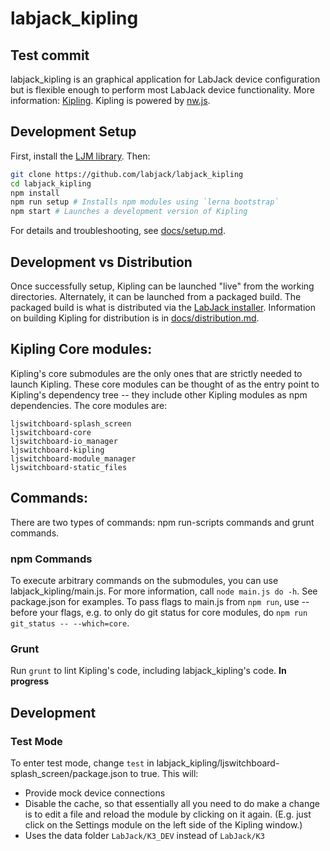 # labjack_kipling

## Test commit

labjack_kipling is an graphical application for LabJack device configuration but is flexible enough to perform most LabJack device functionality. More information: [Kipling](https://labjack.com/support/software/applications/t-series/kipling). Kipling is powered by [nw.js](https://nwjs.io/).


## Development Setup

First, install the [LJM library](https://labjack.com/support/software/installers/ljm). Then:

```bash
git clone https://github.com/labjack/labjack_kipling
cd labjack_kipling
npm install
npm run setup # Installs npm modules using `lerna bootstrap`
npm start # Launches a development version of Kipling
```

For details and troubleshooting, see [docs/setup.md](https://github.com/labjack/labjack_kipling/blob/master/docs/setup.md).


## Development vs Distribution

Once successfully setup, Kipling can be launched "live" from the working directories. Alternately, it can be launched from a packaged build. The packaged build is what is distributed via the [LabJack installer](https://labjack.com/support/software/installers/ljm). Information on building Kipling for distribution is in [docs/distribution.md](https://github.com/labjack/labjack_kipling/blob/master/docs/distribution.md).


## Kipling Core modules:
Kipling's core submodules are the only ones that are strictly needed to launch Kipling. These core modules can be thought of as the entry point to Kipling's dependency tree -- they include other Kipling modules as npm dependencies. The core modules are:

```
ljswitchboard-splash_screen
ljswitchboard-core
ljswitchboard-io_manager
ljswitchboard-kipling
ljswitchboard-module_manager
ljswitchboard-static_files
```

## Commands:

There are two types of commands: npm run-scripts commands and grunt commands.

### npm Commands

To execute arbitrary commands on the submodules, you can use labjack_kipling/main.js. For more information, call `node main.js do -h`. See package.json for examples. To pass flags to main.js from `npm run`, use -- before your flags, e.g. to only do git status for core modules, do `npm run git_status -- --which=core`.

### Grunt

Run `grunt` to lint Kipling's code, including labjack_kipling's code. **In progress**


## Development


### <a name="test-mode"></a>Test Mode

To enter test mode, change `test` in labjack_kipling/ljswitchboard-splash_screen/package.json to true. This will:
 - Provide mock device connections
 - Disable the cache, so that essentially all you need to do make a change is to edit a file and reload the module by clicking on it again. (E.g. just click on the Settings module on the left side of the Kipling window.)
 - Uses the data folder `LabJack/K3_DEV` instead of `LabJack/K3`

